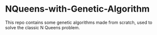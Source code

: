 # NQueens-with-Genetic-Algorithm
This repo contains some genetic algorithms made from scratch, used to solve the classic N Queens problem.
